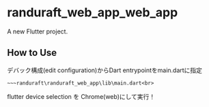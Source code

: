 # randuraft_web_app_web_app

A new Flutter project.

## How to Use
デバック構成(edit configuration)からDart entrypointをmain.dartに指定<br>
```shell
~~~randuraft\randuraft_web_app\lib\main.dart<br>
```

flutter device selection を Chrome(web)にして実行！
